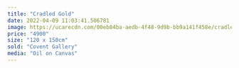 ```yaml
---
title: "Cradled Gold"
date: 2022-04-09 11:03:41.506781
image: https://ucarecdn.com/00eb84ba-aedb-4f48-9d9b-bb9a141f458e/cradled-gold.jpg
price: "4900"
size: "120 x 150cm"
sold: "Covent Gallery"
media: "Oil on Canvas"
---
```


